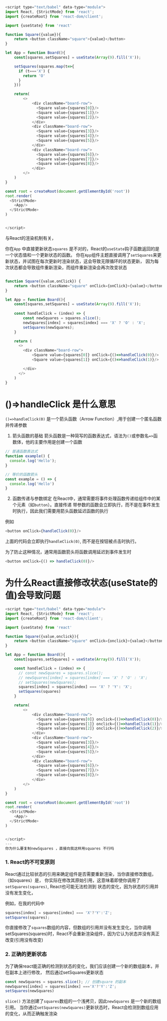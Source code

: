 
```javascript
<script type="text/babel" data-type="module">
import React, {StrictMode} from 'react';
import {createRoot} from 'react-dom/client';

import {useState} from 'react'

function Square({value}){
    return <button className="square">{value}</button>
}

let App = function Board(){
    const[squares,setSquares] = useState(Array(9).fill('X'));

    setSquares(squares.map(t=>{
      if (t==='X') {
        return 'O'
      }
    })) 

    return(
        <>
            <div className="board-row">
              <Square value={squares[0]}/>
              <Square value={squares[1]}/>
              <Square value={squares[2]}/>
            </div>
            <div className="board-row">
              <Square value={squares[3]}/>
              <Square value={squares[4]}/>
              <Square value={squares[5]}/>
            </div>
            <div className="board-row">
              <Square value={squares[6]}/>
              <Square value={squares[7]}/>
              <Square value={squares[8]}/>
            </div>
        </>
    )
}

const root = createRoot(document.getElementById('root'))
root.render(
  <StrictMode>
    <App/>
  </StrictMode>
)


</script>
```

与React的渲染机制有关，

你在`App` 中直接更新状态`squares` 是不对的，React的`useState`钩子函数返回的是一个状态值和一个更新状态的函数。
你在`App`组件主题直接调用了`setSquares`来更新状态，并试图在每次更新时渲染状态，这会导致无限循环的状态更新，
因为每次状态都会导致组件重新渲染，而组件重新渲染会再次改变状态

```javascript

function Square({value,onClick}) {
    return <button className="square" onClick={onClick}>{value}</button>
}

let App = function Board(){
    const[squares,setSquares] = useState(Array(9).fill('X'));
    
    const handleClick = (index) => {
        const newSquares = squares.slice();
        newSquares[index] = squares[index] === 'X' ? 'O' : 'X';
        setSquares(newSquares);
    }

    return (
      <>
        <div className="board-row">
            <Square value={squares[0]} onClick={()=>handleClick(0)}/>
            <Square value={squares[1]} onClick={()=>handleClick(1)}/>

        </div>
      </>
    )
}
```

# ()=>handleClick 是什么意思

`()=>handleClick(0)` 是一个箭头函数（Arrow Function）,用于创建一个匿名函数并传递参数

1. 箭头函数的基础
箭头函数是一种简写的函数表达式，语法为`()`或参数名`=>`函数体，他的主要作用是创建一个函数

```javascript
// 普通函数表达式
function example() {
  console.log('Hello');
}

// 等价的函数箭头
const example = () => {
  console.log('Hello')
}

```

2. 函数传递与参数绑定
在React中，通常需要将事件处理函数传递给组件中的某个元素（如`button`）。直接传递
带参数的函数会立即执行，而不是在事件发生时执行，因此我们需要用箭头函数延迟函数的执行

例如
```javascript
<button onClick={handleClick(0)}/>
```
上面的代码会立即执行`handleClick(0)`, 而不是在按钮被点击时执行。

为了防止这种情况，通常用函数箭头将函数调用延迟到事件发生时
```javascript
<button onClick={() => handleClick(0)}/> 
```

# 为什么React直接修改状态(useState的值)会导致问题
```javascript
<script type="text/babel" data-type="module">
import React, {StrictMode} from 'react';
import {createRoot} from 'react-dom/client';

import {useState} from 'react'

function Square({value,onclick}){
    return <button className="square" onClick={onclick}>{value}</button>
}

let App = function Board(){
    const[squares,setSquares] = useState(Array(9).fill('X'));

    const handleClick = (index) => {
      // const newSquares = squares.slice();
      // newSquares[index] = squares[index] === 'X' ? 'O' : 'X';
      // setSquares(newSquares);
      squares[index] = squares[index] === 'X' ? 'Y': 'X';
      setSquares(squares)
    }

    return(
        <>
            <div className="board-row">
              <Square value={squares[0]} onclick={()=>handleClick(0)}/>
              <Square value={squares[1]} onclick={()=>handleClick(1)}/>
              <Square value={squares[2]} onclick={()=>handleClick(2)}/>
            </div>
            <div className="board-row">
              <Square value={squares[3]}/>
              <Square value={squares[4]}/>
              <Square value={squares[5]}/>
            </div>
            <div className="board-row">
              <Square value={squares[6]}/>
              <Square value={squares[7]}/>
              <Square value={squares[8]}/>
            </div>
        </>
    )
}

const root = createRoot(document.getElementById('root'))
root.render(
  <StrictMode>
    <App/>
  </StrictMode>
)


</script>
---
你为什么要复制newSquares ，直接向我这样用squares 不行吗
```

### 1. React的不可变原则

React通过比较状态的引用来确定组件是否需要重新渲染，当你直接修改数组，（如squares）是，
你实际在修改其原始引用，这意味着即使你调用了`setSquares(squares)`, React也可能无法检测到
状态的变化，因为状态的引用并没有发生变化，

例如，在我的代码中
```javascript
squares[index] = squares[index] === 'X'?'Y':'Z';
setSquares(squares);
```
你直接修改了`squares`数组的内容，但数组的引用并没有发生变化，当你调用
setSquares(squares)时，React不会重新渲染组件，因为它认为状态并没有真正改变(引用没有改变)

### 2. 正确的更新状态

为了确保react能正确的检测到状态的变化，我们应该创建一个新的数组副本，并在副本上进行修改，
然后通过setSquares更新状态

```javascript
const newSquares = squares.slice(); // 创建square 的副本
newSquares[index] = squares[index] ==='X'?'Y':'Z';
setSquares(newSquares)
```

`slice()` 方法创建了`squares`数组的一个浅拷贝，因此`newSquares` 是一个新的数组引用。
当你通过`setSquares(newSquares)`更新状态时，React会检测到数组应用的变化，从而正确触发渲染